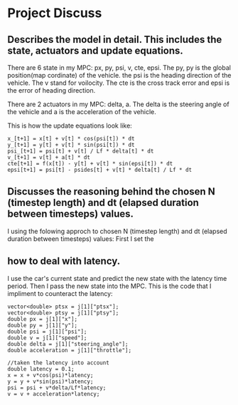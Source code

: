 # Project Discuss

## Describes the model in detail. This includes the state, actuators and update equations.

There are 6 state in my MPC: px, py, psi, v, cte, epsi. The py, py is the global position(map cordinate) of the vehicle. the psi is the heading direction of the vehicle. The v stand for voilocity. The cte is the cross track error and epsi is the error of heading direction.

There are 2 actuators in my MPC: delta, a. The delta is the steering angle of the vehicle and a is the acceleration of the vehicle.

This is how the update equations look like:
```
x_[t+1] = x[t] + v[t] * cos(psi[t]) * dt
y_[t+1] = y[t] + v[t] * sin(psi[t]) * dt
psi_[t+1] = psi[t] + v[t] / Lf * delta[t] * dt
v_[t+1] = v[t] + a[t] * dt
cte[t+1] = f(x[t]) - y[t] + v[t] * sin(epsi[t]) * dt
epsi[t+1] = psi[t] - psides[t] + v[t] * delta[t] / Lf * dt
```

## Discusses the reasoning behind the chosen N (timestep length) and dt (elapsed duration between timesteps) values.
I using the folowing approch to chosen N (timestep length) and dt (elapsed duration between timesteps) values:
First I set the 

## how to deal with latency.
I use the car's current state and predict the new state with the latency time period. Then I pass the new state into the MPC. This is the code that I impliment to counteract the latency:
```
vector<double> ptsx = j[1]["ptsx"];
vector<double> ptsy = j[1]["ptsy"];
double px = j[1]["x"];
double py = j[1]["y"];
double psi = j[1]["psi"];
double v = j[1]["speed"];
double delta = j[1]["steering_angle"];
double acceleration = j[1]["throttle"];

//taken the latency into account
double latency = 0.1; 
x = x + v*cos(psi)*latency;
y = y + v*sin(psi)*latency;
psi = psi + v*delta/Lf*latency;
v = v + acceleration*latency;
```
